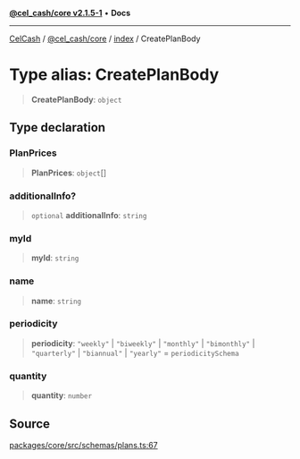 [**@cel_cash/core v2.1.5-1**](../../README.md) • **Docs**

***

[CelCash](../../../../README.md) / [@cel\_cash/core](../../README.md) / [index](../README.md) / CreatePlanBody

# Type alias: CreatePlanBody

> **CreatePlanBody**: `object`

## Type declaration

### PlanPrices

> **PlanPrices**: `object`[]

### additionalInfo?

> `optional` **additionalInfo**: `string`

### myId

> **myId**: `string`

### name

> **name**: `string`

### periodicity

> **periodicity**: `"weekly"` \| `"biweekly"` \| `"monthly"` \| `"bimonthly"` \| `"quarterly"` \| `"biannual"` \| `"yearly"` = `periodicitySchema`

### quantity

> **quantity**: `number`

## Source

[packages/core/src/schemas/plans.ts:67](https://github.com/Pyxlab/celcash/blob/9dbc7013720b05f34ded33140fbf1d827b403eea/packages/core/src/schemas/plans.ts#L67)
